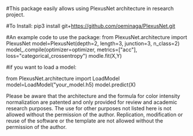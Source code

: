 
#This package easily allows using PlexusNet architecture in research project. 

#To Install:
pip3 install git+https://github.com/oeminaga/PlexusNet.git

#An example code to use the package:
from PlexusNet.architecture import PlexusNet
model=PlexusNet(depth=2, length=3, junction=3, n_class=2)
model_.compile(optimizer=optimizer, metrics=["acc"], loss="categorical_crossentropy")
modle.fit(X,Y)

#if you want to load a model:

from PlexusNet.architecture import LoadModel
model=LoadModel("your_model.h5)
model.predict(X)

Please be aware that the architecture and the formula for color intensity normalization are patented and only provided for review and academic research purposes. The use for other purposes not listed here is not allowed without the permission of the author. Replication, modification or reuse of the software or the template are not allowed without the permission of the author.
